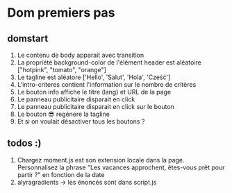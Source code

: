 # Dom premiers pas

## domstart

1. Le contenu de body apparait avec transition
2. La propriété background-color de l'élément header est aléatoire ["hotpink", "tomato", "orange"]
3. Le tagline est aléatore ['Hello', 'Salut', 'Hola', 'Cześć']
4. L'intro-criteres contient l'information sur le nombre de critères
5. Le bouton info affiche le titre (lang) et URL de la page
6. Le panneau publicitaire disparait en click
7. Le panneau publicitaire disparait en click sur le bouton
8. Le bouton 😎 regénere la tagline
9. Et si on voulait désactiver tous les boutons ?

## todos :)

1. Chargez moment.js est son extension locale dans la page.
   Personnalisez la phrase "Les vacances approchent, êtes-vous prêt pour partir ?" en fonction de la date
2. alyragradients -> les énoncés sont dans script.js
